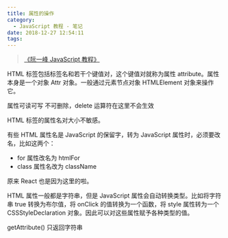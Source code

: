 ```yaml
---
title: 属性的操作
category:
  - JavaScript 教程 - 笔记
date: 2018-12-27 12:54:11
tags:
---
```


> [《阮一峰 JavaScript 教程》](https://wangdoc.com/javascript/)

HTML 标签包括标签名和若干个键值对，这个键值对就称为属性 attribute。属性本身是一个对象 Attr 对象。一般通过元素节点对象 HTMLElement 对象来操作它。

属性可读可写 不可删除，delete 运算符在这里不会生效

HTML 标签的属性名对大小不敏感。

有些 HTML 属性名是 JavaScript 的保留字，转为 JavaScript 属性时，必须要改名，比如这两个：

- for 属性改名为 htmlFor
- class 属性名改为 className

原来 React 也是因为这里的啦。

HTML 属性一般都是字符串，但是 JavaScript 属性会自动转换类型。比如将字符串 true 转换为布尔值，将 onClick 的值转换为一个函数，将 style 属性转为一个 CSSStyleDeclaration 对象。因此可以对这些属性赋予各种类型的值。

getAttribute() 只返回字符串


